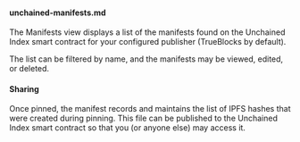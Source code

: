 #### unchained-manifests.md

The Manifests view displays a list of the manifests found on the Unchained Index smart contract for your configured publisher (TrueBlocks by default).

The list can be filtered by name, and the manifests may be viewed, edited, or deleted.

#### Sharing

Once pinned, the manifest records and maintains the list of IPFS hashes that were created during pinning. This file can be published to the Unchained Index smart contract so that you (or anyone else) may access it.
